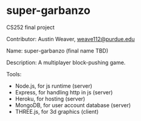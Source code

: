 # super-garbanzo
CS252 final project

Contributor:
    Austin Weaver, weave112@purdue.edu

Name:
    super-garbanzo (final name TBD)

Description:
    A multiplayer block-pushing game.

Tools:
<ul>
    <li>Node.js, for js runtime (server)</li>
    <li>Express, for handling http in js (server)</li>
    <li>Heroku, for hosting (server) </li>
    <li>MongoDB, for user account database (server)</li>
    <li>THREE.js, for 3d graphics (client)</li>
</ul>
